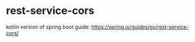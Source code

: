 # rest-service-cors
kotlin version of spring boot guide: https://spring.io/guides/gs/rest-service-cors/
